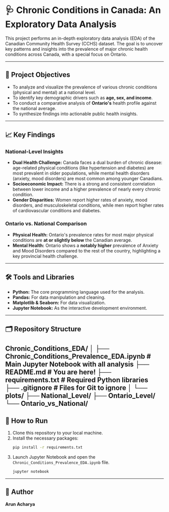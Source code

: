 # 🩺 Chronic Conditions in Canada: An Exploratory Data Analysis

This project performs an in-depth exploratory data analysis (EDA) of the Canadian Community Health Survey (CCHS) dataset. The goal is to uncover key patterns and insights into the prevalence of major chronic health conditions across Canada, with a special focus on Ontario.

---

## 🎯 Project Objectives

* To analyze and visualize the prevalence of various chronic conditions (physical and mental) at a national level.
* To identify key demographic drivers such as **age, sex, and income**.
* To conduct a comparative analysis of **Ontario's** health profile against the national average.
* To synthesize findings into actionable public health insights.

---

## 📈 Key Findings

### **National-Level Insights**
* **Dual Health Challenge:** Canada faces a dual burden of chronic disease: age-related physical conditions (like hypertension and diabetes) are most prevalent in older populations, while mental health disorders (anxiety, mood disorders) are most common among younger Canadians.
* **Socioeconomic Impact:** There is a strong and consistent correlation between lower income and a higher prevalence of nearly every chronic condition.
* **Gender Disparities:** Women report higher rates of anxiety, mood disorders, and musculoskeletal conditions, while men report higher rates of cardiovascular conditions and diabetes.

### **Ontario vs. National Comparison**
* **Physical Health:** Ontario's prevalence rates for most major physical conditions are **at or slightly below** the Canadian average.
* **Mental Health:** Ontario shows a **notably higher** prevalence of Anxiety and Mood Disorders compared to the rest of the country, highlighting a key provincial health challenge.

---

## 🛠️ Tools and Libraries

* **Python:** The core programming language used for the analysis.
* **Pandas:** For data manipulation and cleaning.
* **Matplotlib & Seaborn:** For data visualization.
* **Jupyter Notebook:** As the interactive development environment.

---

## 🗂️ Repository Structure

Chronic_Conditions_EDA/
│
├── Chronic_Conditions_Prevalence_EDA.ipynb   # Main Jupyter Notebook with all analysis
├── README.md                                 # You are here!
├── requirements.txt                          # Required Python libraries
├── .gitignore                                # Files for Git to ignore
│
└── plots/
├── National_Level/
├── Ontario_Level/
└── Ontario_vs_National/
---

## 🚀 How to Run

1.  Clone this repository to your local machine.
2.  Install the necessary packages:
    ```bash
    pip install -r requirements.txt
    ```
3.  Launch Jupyter Notebook and open the `Chronic_Conditions_Prevalence_EDA.ipynb` file.
    ```bash
    jupyter notebook
    ```

---

## 👤 Author

**Arun Acharya**
